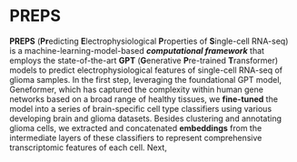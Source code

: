# PREPS
**PREPS** (**Pr**edicting **E**lectrophysiological **P**roperties of **S**ingle-cell RNA-seq) is a machine-learning-model-based ***computational framework*** that employs the state-of-the-art **GPT** (**G**enerative **P**re-trained **T**ransformer) models to predict electrophysiological features of single-cell RNA-seq of glioma samples. In the first step, leveraging the foundational GPT model, Geneformer, which has captured the complexity within human gene networks based on a broad range of healthy tissues, we **fine-tuned** the model into a series of brain-specific cell type classifiers using various developing brain and glioma datasets. Besides clustering and annotating glioma cells, we extracted and concatenated **embeddings** from the intermediate layers of these classifiers to represent comprehensive transcriptomic features of each cell. Next, 
